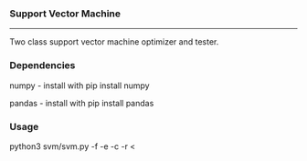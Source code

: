 ### Support Vector Machine ###
-------------
Two class support vector machine optimizer and tester.

### Dependencies ###
numpy - install with pip install numpy

pandas - install with pip install pandas
### Usage ###
python3 svm/svm.py -f <csv file path> -e <start index for feature columns>  <end index for feature columns> -c <index of classification column> -r < 

